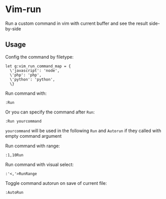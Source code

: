 # Vim-run

Run a custom command in vim with current buffer and see the result side-by-side

## Usage

Config the command by filetype:

``` vim
let g:vim_run_command_map = {
  \'javascript': 'node',
  \'php': 'php',
  \'python': 'python',
  \}
```

Run command with:

``` vim
:Run
```

Or you can specify the command after `Run`:

``` vim
:Run yourcommand
```

`yourcommand` will be used in the following `Run` and `Autorun` if they called with empty command argument

Run command with range:

``` vim
:1,10Run
```

Run command with visual select:

``` vim
:'<,'>RunRange
```

Toggle command autorun on save of current file:

``` vim
:AutoRun
```

